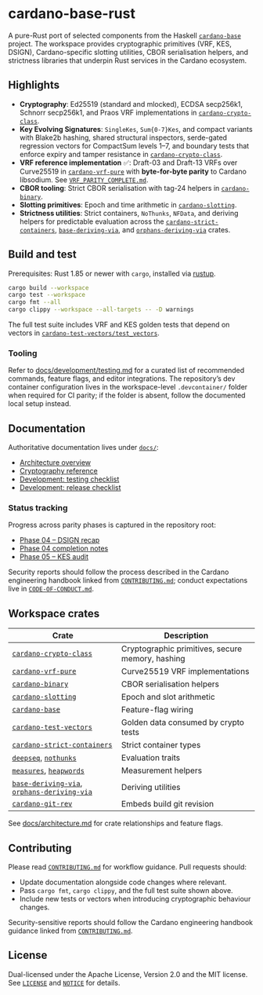 # cardano-base-rust

A pure-Rust port of selected components from the Haskell
[`cardano-base`](https://github.com/IntersectMBO/cardano-base) project. The workspace
provides cryptographic primitives (VRF, KES, DSIGN), Cardano-specific slotting utilities,
CBOR serialisation helpers, and strictness libraries that underpin Rust services in the
Cardano ecosystem.

## Highlights

- **Cryptography**: Ed25519 (standard and mlocked), ECDSA secp256k1, Schnorr secp256k1,
  and Praos VRF implementations in [`cardano-crypto-class`](cardano-crypto-class/README.md).
- **Key Evolving Signatures**: `SingleKes`, `Sum{0-7}Kes`, and compact variants with
  Blake2b hashing, shared structural inspectors, serde-gated regression vectors for
  CompactSum levels 1–7, and boundary tests that enforce expiry and tamper resistance in
  [`cardano-crypto-class`](cardano-crypto-class/tests).
- **VRF reference implementation** ✅: Draft-03 and Draft-13 VRFs over Curve25519 in
  [`cardano-vrf-pure`](cardano-vrf-pure/README.md) with **byte-for-byte parity** to Cardano
  libsodium. See [`VRF_PARITY_COMPLETE.md`](cardano-vrf-pure/VRF_PARITY_COMPLETE.md).
- **CBOR tooling**: Strict CBOR serialisation with tag-24 helpers in
  [`cardano-binary`](cardano-binary/README.md).
- **Slotting primitives**: Epoch and time arithmetic in
  [`cardano-slotting`](cardano-slotting/README.md).
- **Strictness utilities**: Strict containers, `NoThunks`, `NFData`, and deriving helpers
  for predictable evaluation across the [`cardano-strict-containers`](cardano-strict-containers/README.md),
  [`base-deriving-via`](base-deriving-via), and [`orphans-deriving-via`](orphans-deriving-via)
  crates.

## Build and test

Prerequisites: Rust 1.85 or newer with `cargo`, installed via
[rustup](https://rustup.rs/).

```bash
cargo build --workspace
cargo test --workspace
cargo fmt --all
cargo clippy --workspace --all-targets -- -D warnings
```

The full test suite includes VRF and KES golden tests that depend on vectors in
[`cardano-test-vectors/test_vectors`](cardano-test-vectors/test_vectors).

### Tooling

Refer to [docs/development/testing.md](docs/development/testing.md) for a curated list of
recommended commands, feature flags, and editor integrations. The repository’s dev
container configuration lives in the workspace-level `.devcontainer/` folder when required
for CI parity; if the folder is absent, follow the documented local setup instead.

## Documentation

Authoritative documentation lives under [`docs/`](docs):

- [Architecture overview](docs/architecture.md)
- [Cryptography reference](docs/cryptography.md)
- [Development: testing checklist](docs/development/testing.md)
- [Development: release checklist](docs/development/releasing.md)

### Status tracking

Progress across parity phases is captured in the repository root:

- [Phase 04 – DSIGN recap](PHASE_04_DSIGN_QUICK_SUMMARY.md)
- [Phase 04 completion notes](PHASE_04_COMPLETION_REPORT.md)
- [Phase 05 – KES audit](PHASE_05_AUDIT.md)

Security reports should follow the process described in the Cardano engineering handbook
linked from [`CONTRIBUTING.md`](CONTRIBUTING.md); conduct expectations live in
[`CODE-OF-CONDUCT.md`](CODE-OF-CONDUCT.md).

## Workspace crates

| Crate | Description |
|-------|-------------|
| [`cardano-crypto-class`](cardano-crypto-class) | Cryptographic primitives, secure memory, hashing |
| [`cardano-vrf-pure`](cardano-vrf-pure) | Curve25519 VRF implementations |
| [`cardano-binary`](cardano-binary) | CBOR serialisation helpers |
| [`cardano-slotting`](cardano-slotting) | Epoch and slot arithmetic |
| [`cardano-base`](cardano-base) | Feature-flag wiring |
| [`cardano-test-vectors`](cardano-test-vectors) | Golden data consumed by crypto tests |
| [`cardano-strict-containers`](cardano-strict-containers) | Strict container types |
| [`deepseq`](deepseq/src/lib.rs), [`nothunks`](nothunks/src/lib.rs) | Evaluation traits |
| [`measures`](measures/src), [`heapwords`](heapwords/src) | Measurement helpers |
| [`base-deriving-via`](base-deriving-via/src/lib.rs), [`orphans-deriving-via`](orphans-deriving-via/src/lib.rs) | Deriving utilities |
| [`cardano-git-rev`](cardano-git-rev/src/lib.rs) | Embeds build git revision |

See [docs/architecture.md](docs/architecture.md) for crate relationships and feature
flags.

## Contributing

Please read [`CONTRIBUTING.md`](CONTRIBUTING.md) for workflow guidance. Pull requests
should:

- Update documentation alongside code changes where relevant.
- Pass `cargo fmt`, `cargo clippy`, and the full test suite shown above.
- Include new tests or vectors when introducing cryptographic behaviour changes.

Security-sensitive reports should follow the Cardano engineering handbook guidance linked
from [`CONTRIBUTING.md`](CONTRIBUTING.md).

## License

Dual-licensed under the Apache License, Version 2.0 and the MIT license. See
[`LICENSE`](LICENSE) and [`NOTICE`](NOTICE) for details.
